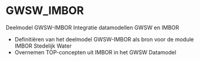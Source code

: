 # GWSW_IMBOR
Deelmodel GWSW-IMBOR
Integratie datamodellen GWSW en IMBOR

* Definitiëren van het deelmodel GWSW-IMBOR als bron voor de module IMBOR Stedelijk Water
* Overnemen TOP-concepten uit IMBOR in het GWSW Datamodel
